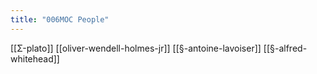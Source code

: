 ```yaml
---
title: "006MOC People"
---
```


[[Σ-plato]]
[[oliver-wendell-holmes-jr]]
[[§-antoine-lavoiser]]
[[§-alfred-whitehead]]